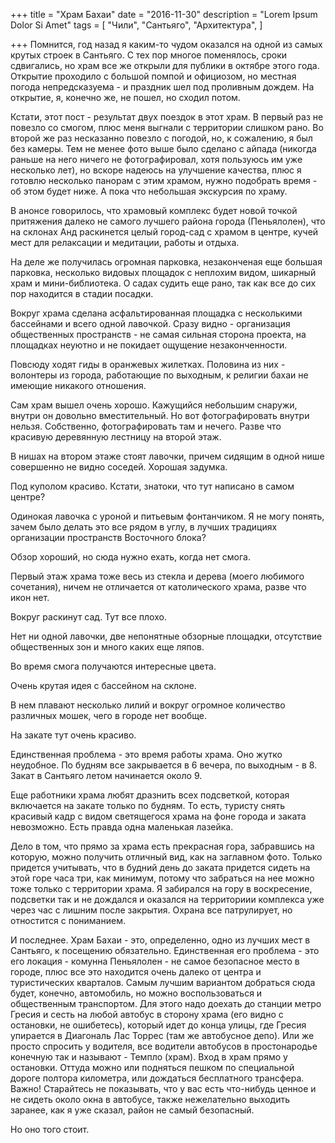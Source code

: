 +++
title = "Храм Бахаи"
date = "2016-11-30"
description = "Lorem Ipsum Dolor Si Amet"
tags = [
    "Чили",
    "Сантьяго",
    "Архитектура",
]

+++
Помнится, год назад я каким-то чудом оказался на одной из самых крутых строек в Сантьяго. С тех пор многое поменялось, сроки сдвигались, но храм все же открыли для публики в октябре этого года. Открытие проходило с большой помпой и официозом, но местная погода непредсказуема - и праздник шел под проливным дождем. На открытие, я, конечно же, не пошел, но сходил потом.

Кстати, этот пост - результат двух поездок в этот храм. В первый раз не повезло со смогом, плюс меня выгнали с территории слишком рано. Во второй же раз несказанно повезло с погодой, но, к сожалению, я был без камеры. Тем не менее фото выше было сделано с айпада (никогда раньше на него ничего не фотографировал, хотя пользуюсь им уже несколько лет), но вскоре надеюсь на улучшение качества, плюс я готовлю несколько панорам с этим храмом, нужно подобрать время - об этом будет ниже. А пока что небольшая экскурсия по храму.

В анонсе говорилось, что храмовый комплекс будет новой точкой притяжения далеко не самого лучшего района города (Пеньялолен), что на склонах Анд раскинется целый город-сад с храмом в центре, кучей мест для релаксации и медитации, работы и отдыха.

На деле же получилась огромная парковка, незаконченая еще большая парковка, несколько видовых площадок с неплохим видом, шикарный храм и мини-библиотека. О садах судить еще рано, так как все до сих пор находится в стадии посадки.



Вокруг храма сделана асфальтированная площадка с несколькими бассейнами и всего одной лавочкой. Сразу видно - организация общественных пространств - не самая сильная сторона проекта, на площадках неуютно и не покидает ощущение незаконченности.



Повсюду ходят гиды в оранжевых жилетках. Половина из них - волонтеры из города, работающие по выходным, к религии бахаи не имеющие никакого отношения.



Сам храм вышел очень хорошо. Кажущийся небольшим снаружи, внутри он довольно вместительный. Но вот фотографировать внутри нельзя. Собственно, фотографировать там и нечего. Разве что красивую деревянную лестницу на второй этаж.



В нишах на втором этаже стоят лавочки, причем сидящим в одной нише совершенно не видно соседей. Хорошая задумка.



Под куполом красиво. Кстати, знатоки, что тут написано в самом центре?



Одинокая лавочка с уроной и питьевым фонтанчиком. Я не могу понять, зачем было делать это все рядом в углу, в лучших традициях организации пространств Восточного блока?

Обзор хороший, но сюда нужно ехать, когда нет смога.



Первый этаж храма тоже весь из стекла и дерева (моего любимого сочетания), ничем не отличается от католического храма, разве что икон нет.



Вокруг раскинут сад. Тут все плохо.

Нет ни одной лавочки, две непонятные обзорные площадки, отсутствие общественных зон и много каких еще ляпов.



Во время смога получаются интересные цвета.





Очень крутая идея с бассейном на склоне.



В нем плавают несколько лилий и вокруг огромное количество различных мошек, чего в городе нет вообще.



На закате тут очень красиво.



Единственная проблема - это время работы храма. Оно жутко неудобное. По будням все закрывается в 6 вечера, по выходным - в 8. Закат в Сантьяго летом начинается около 9.



Еще работники храма любят дразнить всех подсветкой, которая включается на закате только по будням. То есть, туристу снять красивый кадр с видом светящегося храма на фоне города и заката невозможно. Есть правда одна маленькая лазейка.



Дело в том, что прямо за храма есть прекрасная гора, забравшись на которую, можно получить отличный вид, как на заглавном фото. Только придется учитывать, что в будний день до заката придется сидеть на этой горе часа три, как минимум, потому что забраться на нее можно тоже только с территории храма. Я забирался на гору в воскресение, подсветки так и не дождался и оказался на территориии комплекса уже через час с лишним после закрытия. Охрана все патрулирует, но отностится с пониманием.



И последнее. Храм Бахаи - это, определенно, одно из лучших мест в Сантьяго, к посещению обязательно. Единственная его проблема - это его локация - комунна Пеньялолен - не самое безопасное место в городе, плюс все это находится очень далеко от центра и туристических кварталов. Самым лучшим вариантом добраться сюда будет, конечно, автомобиль, но можно воспользоваться и общественным транспортом. Для этого надо доехать до станции метро Гресия и сесть на любой автобус в сторону храма (его видно с остановки, не ошибетесь), который идет до конца улицы, где Гресия упирается в Диагональ Лас Торрес (там же автобусное депо). Или же просто спросить у водителя, все водители автобусов в простонародье конечную так и называют - Темпло (храм). Вход в храм прямо у остановки. Оттуда можно или подняться пешком по специальной дороге полтора километра, или дождаться бесплатного трансфера. Важно! Старайтесь не показывать, что у вас есть что-нибудь ценное и не сидеть около окна в автобусе, также нежелательно выходить заранее, как я уже сказал, район не самый безопасный.

Но оно того стоит.
